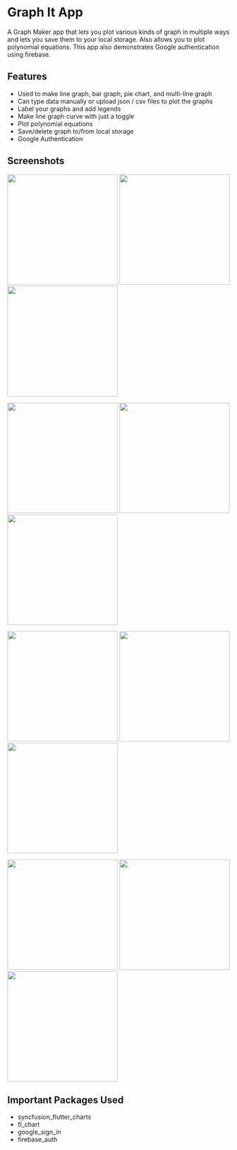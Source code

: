 # Graph It App

A Graph Maker app that lets you plot various kinds of graph in multiple ways and lets you save them to your local storage. Also allows you to plot polynomial equations. This app also demonstrates Google authentication using firebase.

## Features

- Used to make line graph, bar graph, pie chart, and multi-line graph
- Can type data manually or upload json / csv files to plot the graphs
- Label your graphs and add legends
- Make line graph curve with just a toggle
- Plot polynomial equations
- Save/delete graph to/from local storage
- Google Authentication

## Screenshots
<img src="https://user-images.githubusercontent.com/82604082/161699536-3010fbf2-6b39-4977-939a-7dd977cf040a.png" width="250"> <img src="https://user-images.githubusercontent.com/82604082/161699543-9bd95d2c-3304-4587-9f18-f4532a60aaf5.png" width="250"> <img src="https://user-images.githubusercontent.com/82604082/161699549-5a78b731-9912-49f1-9049-cec73bfb190a.png" width="250">

<img src="https://user-images.githubusercontent.com/82604082/161699550-39cb573a-aacc-4661-ab00-da3b8f0244e0.png" width="250"> <img src="https://user-images.githubusercontent.com/82604082/161699552-0e040cdf-fb60-4b01-bd8a-fe118189847f.png" width="250"> <img src="https://user-images.githubusercontent.com/82604082/161699557-ca72abb7-3b6c-4471-bc9a-575023276b15.png" width="250">

<img src="https://user-images.githubusercontent.com/82604082/161699562-297600fc-addd-4baf-9549-cfacf701ddcb.png" width="250"> <img src="https://user-images.githubusercontent.com/82604082/161699565-f61d388c-b9ed-47ba-ab86-0edf3db4b8c5.png" width="250"> <img src="https://user-images.githubusercontent.com/82604082/161699567-4ae44d7b-9e43-48fa-8d4c-9799e73d101a.png" width="250">

<img src="https://user-images.githubusercontent.com/82604082/161699569-4f37fbf7-1884-4b81-896f-e89e32f19f94.png" width="250"> <img src="https://user-images.githubusercontent.com/82604082/161699570-d2af2133-c89d-4a89-81bd-dcfc782b69ce.png" width="250"> <img src="https://user-images.githubusercontent.com/82604082/161699572-388c4ab7-62a9-4265-ba52-cecf1c15bc52.png" width="250">


## Important Packages Used

- syncfusion_flutter_charts
- fl_chart
- google_sign_in
- firebase_auth

